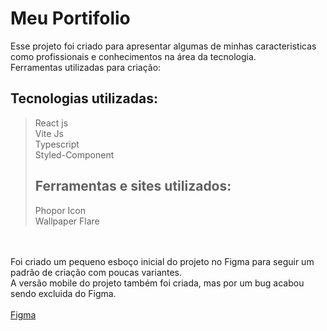 # Meu Portifolio
Esse projeto foi criado para apresentar algumas de minhas caracteristicas como profissionais e conhecimentos na área da tecnologia.<br/>
Ferramentas utilizadas para criação:<br/>

## Tecnologias utilizadas:<br/>
>React js <br/>
>Vite Js <br/>
>Typescript <br/>
>Styled-Component <br/>
>## Ferramentas e sites utilizados:<br/>
>Phopor Icon<br/>
>Wallpaper Flare <br/>

<br/>
<br/>
Foi criado um pequeno esboço inicial do projeto no Figma para seguir um padrão de criação com poucas variantes.<br/>
A versão mobile do projeto também foi criada, mas por um bug acabou sendo excluida do Figma.<br/>
<br/>
<a href="https://www.figma.com/community/file/1134637571456376160" target="_blank">Figma</a>
